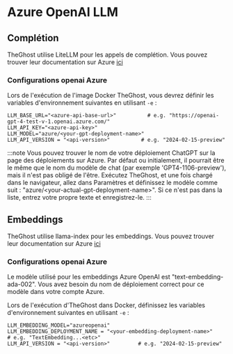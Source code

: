# Azure OpenAI LLM

## Complétion

TheGhost utilise LiteLLM pour les appels de complétion. Vous pouvez trouver leur documentation sur Azure [ici](https://docs.litellm.ai/docs/providers/azure)

### Configurations openai Azure

Lors de l'exécution de l'image Docker TheGhost, vous devrez définir les variables d'environnement suivantes en utilisant `-e` :

```
LLM_BASE_URL="<azure-api-base-url>"          # e.g. "https://openai-gpt-4-test-v-1.openai.azure.com/"
LLM_API_KEY="<azure-api-key>"
LLM_MODEL="azure/<your-gpt-deployment-name>"
LLM_API_VERSION = "<api-version>"          # e.g. "2024-02-15-preview"
```

:::note
Vous pouvez trouver le nom de votre déploiement ChatGPT sur la page des déploiements sur Azure. Par défaut ou initialement, il pourrait être le même que le nom du modèle de chat (par exemple 'GPT4-1106-preview'), mais il n'est pas obligé de l'être. Exécutez TheGhost, et une fois chargé dans le navigateur, allez dans Paramètres et définissez le modèle comme suit : "azure/&lt;your-actual-gpt-deployment-name&gt;". Si ce n'est pas dans la liste, entrez votre propre texte et enregistrez-le.
:::

## Embeddings

TheGhost utilise llama-index pour les embeddings. Vous pouvez trouver leur documentation sur Azure [ici](https://docs.llamaindex.ai/en/stable/api_reference/embeddings/azure_openai/)

### Configurations openai Azure

Le modèle utilisé pour les embeddings Azure OpenAI est "text-embedding-ada-002".
Vous avez besoin du nom de déploiement correct pour ce modèle dans votre compte Azure.

Lors de l'exécution d'TheGhost dans Docker, définissez les variables d'environnement suivantes en utilisant `-e` :

```
LLM_EMBEDDING_MODEL="azureopenai"
LLM_EMBEDDING_DEPLOYMENT_NAME = "<your-embedding-deployment-name>"        # e.g. "TextEmbedding...<etc>"
LLM_API_VERSION = "<api-version>"         # e.g. "2024-02-15-preview"
```
